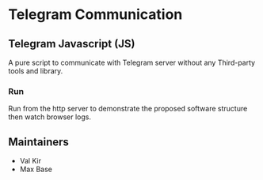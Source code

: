 # Telegram Communication

## Telegram Javascript (JS)

A pure script to communicate with Telegram server without any Third-party tools and library.

### Run

Run from the http server to demonstrate the proposed software structure then watch browser logs.

## Maintainers

- Val Kir
- Max Base
